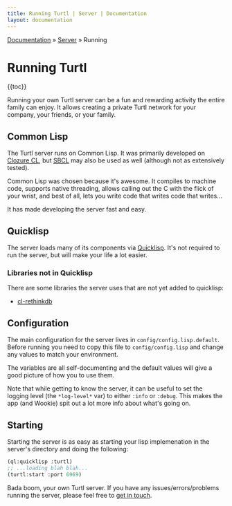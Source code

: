 ```yaml
---
title: Running Turtl | Server | Documentation
layout: documentation
---
```


<div class="breadcrumb">
    <a href="/docs">Documentation</a> &raquo;
    <a href="/docs/server/index">Server</a> &raquo;
    Running
</div>

# Running Turtl
{{toc}}

Running your own Turtl server can be a fun and rewarding activity the entire
family can enjoy. It allows creating a private Turtl network for your company,
your friends, or your family.

## Common Lisp
The Turtl server runs on Common Lisp. It was primarily developed on [Clozure CL](http://ccl.clozure.com/),
but [SBCL](http://www.sbcl.org/) may also be used as well (although not as
extensively tested).

Common Lisp was chosen because it's awesome. It compiles to machine code,
supports native threading, allows calling out the C with the flick of your
wrist, and best of all, lets you write code that writes code that writes...

It has made developing the server fast and easy.

## Quicklisp
The server loads many of its components via [Quicklisp](http://www.quicklisp.org/beta/).
It's not required to run the server, but will make your life a lot easier.

### Libraries not in Quicklisp
There are some libraries the server uses that are not yet added to quicklisp:

- [cl-rethinkdb](https://github.com/orthcreedence/cl-rethinkdb)

## Configuration
The main configuration for the server lives in `config/config.lisp.default`.
Before running you need to copy this file to `config/config.lisp` and change any
values to match your environment.

The variables are all self-documenting and the default values will give a good
picture of how you to use them.

Note that while getting to know the server, it can be useful to set the logging
level (the `*log-level*` var) to either `:info` or `:debug`. This makes the app
(and Wookie) spit out a lot more info about what's going on.

## Starting
Starting the server is as easy as starting your lisp implemenation in the
server's directory and doing the following:

```lisp
(ql:quicklisp :turtl)
;; ...loading blah blah...
(turtl:start :port 6969)
```

Bada boom, your own Turtl server. If you have any issues/errors/problems running
the server, please feel free to [get in touch](/contact).

